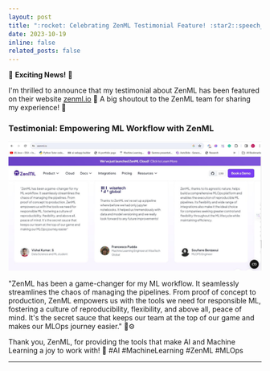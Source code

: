 ```yaml
---
layout: post
title: ":rocket: Celebrating ZenML Testimonial Feature! :star2::speech_balloon:"
date: 2023-10-19
inline: false
related_posts: false
---
```


:partying_face: **Exciting News!** :rocket:

I'm thrilled to announce that my testimonial about ZenML has been featured on their website [zenml.io](https://zenml.io) 🌟 A big shoutout to the ZenML team for sharing my experience! :clap:

### Testimonial: Empowering ML Workflow with ZenML
![ZenML Testimonial](/assets/img/Testimonial.jpg)

"ZenML has been a game-changer for my ML workflow. It seamlessly streamlines the chaos of managing the pipelines. From proof of concept to production, ZenML empowers us with the tools we need for responsible ML, fostering a culture of reproducibility, flexibility, and above all, peace of mind. It's the secret sauce that keeps our team at the top of our game and makes our MLOps journey easier." :rocket::gear:

Thank you, ZenML, for providing the tools that make AI and Machine Learning a joy to work with! 🙌 #AI #MachineLearning #ZenML #MLOps

---
